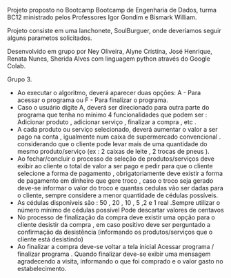 Projeto proposto no Bootcamp Bootcamp de Engenharia de Dados, turma BC12 ministrado pelos Professores Igor Gondim e Bismark William.

Projeto consiste em uma lanchonete, SoulBurguer, onde deveríamos seguir alguns parametos solicitados.

Desenvolvido em grupo por Ney Oliveira, Alyne Cristina, José Henrique, Renata Nunes, Sherida Alves com linguagem python através do Google Colab.

Grupo 3.

- Ao executar o algoritmo, deverá aparecer duas opções: A - Para acessar o programa ou F - Para finalizar o programa.
- Caso o usuário digite A, deverá ser direcionado para outra parte do programa que tenha no mínimo 4 funcionalidades que podem ser : Adicionar produto , adicionar serviço , finalizar a compra , etc .
- A cada produto ou serviço selecionado, deverá aumentar o valor a ser pago na conta , igualmente num caixa de supermercado convencional . considerando que o cliente pode levar mais de uma quantidade do mesmo produto/serviço (ex : 2 caixas de leite , 2 trocas de pneus ).
- Ao fechar/concluir o processo de seleção de produtos/serviços deve exibir ao cliente o total de valor a ser pago e pedir para que o cliente selecione a forma de pagamento , obrigatoriamente deve existir a forma de pagamento em dinheiro que gere troco , caso o troco seja gerado deve-se informar o valor do troco e quantas cedulas vão ser dadas para o cliente, sempre considere a menor quantidade de cédulas possíveis.
- As cédulas disponíveis são : 50 , 20 , 10 , 5 ,2 e 1 real .Sempre utilizar o número mínimo de cédulas possível Pode descartar valores de centavos
- No processo de finalização da compra deve existir uma opção para o cliente desistir da compra , em caso positivo deve ser perguntado a confirmação da desistência (informando os produtos/serviços que o cliente está desistindo)
- Ao finalizar a compra deve-se voltar a tela inicial Acessar programa / finalizar programa . Quando finalizar deve-se exibir uma mensagem agradecendo a visita, informando o que foi comprado e o valor gasto no estabelecimento.